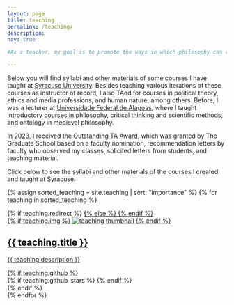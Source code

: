 ```yaml
---
layout: page
title: teaching
permalink: /teaching/
description: 
nav: true

#As a teacher, my goal is to promote the ways in which philosophy can contribute to people's lives. One such way, of course, concerns critical thinking skills, which, prominent in philosophy, are needed everywhere. But equally important are the mental dispositions on which the good practice of philosophy depends, and whose importance elsewhere I think was well expressed by Bertrand Russell: “The mind which has become accustomed to the freedom and impartiality of philosophic contemplation will preserve something of the same freedom and impartiality in the world of action and emotion.” The final contribution isn’t instrumental: a life without philosophy is like one without art. Thus, my mission is to help my students: i) develop thinking, writing, and reading skills; ii) create a disposition to imagine that is not bound by their current beliefs and an ability to entertain viewpoints that aren’t their own; and iii) contemplate and enjoy philosophical questions. 

---
```



Below you will find syllabi and other materials of some courses I have taught at [Syracuse University](https://thecollege.syr.edu/philosophy/). Besides teaching various iterations of these courses as instructor of record, I also TAed for courses in political theory, ethics and media professions, and human nature, among others. Before, I was a lecturer at [Universidade Federal de Alagoas](https://ichca.ufal.br/pt-br/graduacao/filosofia), where I taught introductory courses in philosophy, critical thinking and scientific methods, and ontology in medieval philosophy. 


In 2023, I received the [Outstanding TA Award](https://graduateschool.syr.edu/about/awards/outstanding-teaching-assistant-award/), which was granted by The Graduate School based on a faculty nomination, recommendation letters by faculty who observed my classes, solicited letters from students, and teaching material. 

Click below to see the syllabi and other materials of the courses I created and taught at Syracuse. 

<div class="teachings grid">

  {% assign sorted_teaching = site.teaching | sort: "importance" %}
  {% for teaching in sorted_teaching %}
  <div class="grid-item">
    {% if teaching.redirect %}
    <a href="{{ teaching.redirect }}" target="_blank">
    {% else %}
    <a href="{{ teaching.url | relative_url }}">
    {% endif %}
      <div class="card hoverable">
        {% if teaching.img %}
        <img src="{{ teaching.img | relative_url }}" alt="teaching thumbnail">
        {% endif %}
        <div class="card-body">
          <h2 class="card-title text-lowercase" style="color: black;">{{ teaching.title }}</h2>
          <p class="card-text">{{ teaching.description }}</p>
          <div class="row ml-1 mr-1 p-0">
            {% if teaching.github %}
            <div class="github-icon">
              <div class="icon" data-toggle="tooltip" title="Code Repository">
                <a href="{{ teaching.github }}" target="_blank"><i class="fab fa-github gh-icon"></i></a>
              </div>
              {% if teaching.github_stars %}
              <span class="stars" data-toggle="tooltip" title="GitHub Stars">
                <i class="fas fa-star"></i>
                <span id="{{ teaching.github_stars }}-stars"></span>
              </span>
              {% endif %}
            </div>
            {% endif %}
          </div>
        </div>
      </div>
    </a>
  </div>
{% endfor %}

</div>
